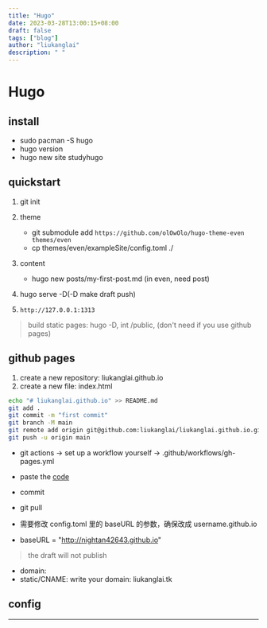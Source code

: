 ```yaml
---
title: "Hugo"
date: 2023-03-28T13:00:15+08:00
draft: false
tags: ["blog"]
author: "liukanglai"
description: " "
---
```


# Hugo

## install

- sudo pacman -S hugo
- hugo version
- hugo new site studyhugo

## quickstart

1. git init

2. theme

   - git submodule add `https://github.com/olOwOlo/hugo-theme-even themes/even`
   - cp themes/even/exampleSite/config.toml ./

3. content

   - hugo new posts/my-first-post.md (in even, need post)

4. hugo serve -D(-D make draft push)

5. `http://127.0.0.1:1313`

> build static pages: hugo -D, int /public, (don't need if you use github pages)

## github pages

1. create a new repository: liukanglai.github.io
2. create a new file: index.html

```bash
echo "# liukanglai.github.io" >> README.md
git add .
git commit -m "first commit"
git branch -M main
git remote add origin git@github.com:liukanglai/liukanglai.github.io.git
git push -u origin main
```

- git actions -> set up a workflow yourself -> .github/workflows/gh-pages.yml
- paste the [code](https://gohugo.io/hosting-and-deployment/hosting-on-github/)
- commit

- git pull

- 需要修改 config.toml 里的 baseURL 的参数，确保改成 username.github.io
- baseURL = "http://nightan42643.github.io"

> the draft will not publish

- domain:
- static/CNAME: write your domain: liukanglai.tk

## config

---
